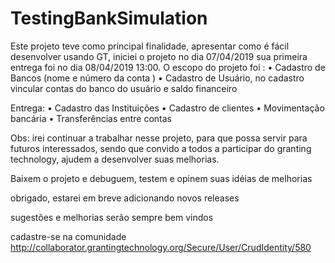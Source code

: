 # TestingBankSimulation
Este projeto teve como principal finalidade, apresentar como é fácil desenvolver usando GT, iniciei o projeto no dia 07/04/2019 sua primeira entrega foi no dia 08/04/2019 13:00.
O escopo do projeto foi :
• Cadastro de Bancos (nome e número da conta ) 
• Cadastro de Usuário, no cadastro vincular contas do banco do usuário e saldo financeiro 

Entrega:
• Cadastro das Instituições
• Cadastro de clientes
• Movimentação bancária
• Transferências entre contas

Obs: irei continuar a trabalhar nesse projeto, para que possa servir para futuros interessados, sendo que convido a todos a participar do granting technology, ajudem a desenvolver suas melhorias.

Baixem o projeto e debuguem, testem e opinem suas idéias de melhorias

obrigado, estarei em breve adicionando novos releases 

sugestões e melhorias serão sempre bem vindos

cadastre-se na comunidade
http://collaborator.grantingtechnology.org/Secure/User/CrudIdentity/580



